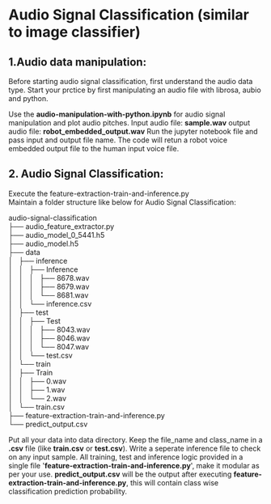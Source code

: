 # Audio Signal Classification (similar to image classifier)

## 1.Audio data manipulation:

Before starting audio signal classification, first understand the audio data type. Start your prctice by first manipulating an audio file with librosa, aubio and python.


Use the <b>audio-manipulation-with-python.ipynb</b> for audio signal manipulation and plot audio pitches.
Input audio file: <b>sample.wav</b>
output audio file: <b>robot_embedded_output.wav</b>
Run the jupyter notebook file and pass input and output file name. The code will retun a robot voice embedded output file to the human input voice file. 

## 2. Audio Signal Classification:
Execute the feature-extraction-train-and-inference.py
</br>
Maintain a folder structure like below for Audio Signal Classification:

audio-signal-classification</br>
├── audio_feature_extractor.py</br>
├── audio_model_0_5441.h5</br>
├── audio_model.h5</br>
├── data</br>
│   ├── inference</br>
│   │   ├── Inference</br>
│   │   │   ├── 8678.wav</br>
│   │   │   ├── 8679.wav</br>
│   │   │   └── 8681.wav</br>
│   │   └── inference.csv</br>
│   ├── test</br>
│   │   ├── Test</br>
│   │   │   ├── 8043.wav</br>
│   │   │   ├── 8046.wav</br>
│   │   │   └── 8047.wav</br>
│   │   └── test.csv</br>
│   └── train</br>
│       ├── Train</br>
│       │   ├── 0.wav</br>
│       │   ├── 1.wav</br>
│       │   └── 2.wav</br>
│       └── train.csv</br>
├── feature-extraction-train-and-inference.py</br>
└── predict_output.csv</br>

Put all your data into data directory. Keep the file_name and class_name in a <b>.csv</b> file (like <b>train.csv</b> or <b>test.csv</b>).
Write a seperate inference file to check on any input sample. All training, test and inference logic provided in a single file '<b>feature-extraction-train-and-inference.py</b>', make it modular as per your use.
<b>predict_output.csv</b> will be the output after executing <b>feature-extraction-train-and-inference.py</b>, this will contain class wise classification prediction probability.
